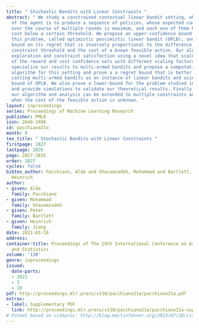 ```yaml
---
title: " Stochastic Bandits with Linear Constraints "
abstract: " We study a constrained contextual linear bandit setting, where the goal
  of the agent is to produce a sequence of policies, whose expected cumulative reward
  over the course of multiple rounds is maximum, and each one of them has an expected
  cost below a certain threshold. We propose an upper-confidence bound algorithm for
  this problem, called optimistic pessimistic linear bandit (OPLB), and prove a sublinear
  bound on its regret that is inversely proportional to the difference between the
  constraint threshold and the cost of a known feasible action. Our algorithm balances
  exploration and constraint satisfaction using a novel idea that scales the radii
  of the reward and cost confidence sets with different scaling factors. We further
  specialize our results to multi-armed bandits and propose a computationally efficient
  algorithm for this setting and prove a a regret bound that is better than simply
  casting multi-armed bandits as an instance of linear bandits and using the regret
  bound of OPLB. We also prove a lower-bound for the problem studied in the paper
  and provide simulations to validate our theoretical results. Finally, we show how
  our algorithm and analysis can be extended to multiple constraints and to the case
  when the cost of the feasible action is unknown. "
layout: inproceedings
series: Proceedings of Machine Learning Research
publisher: PMLR
issn: 2640-3498
id: pacchiano21a
month: 0
tex_title: " Stochastic Bandits with Linear Constraints "
firstpage: 2827
lastpage: 2835
page: 2827-2835
order: 2827
cycles: false
bibtex_author: Pacchiano, Aldo and Ghavamzadeh, Mohammad and Bartlett, Peter and Jiang,
  Heinrich
author:
- given: Aldo
  family: Pacchiano
- given: Mohammad
  family: Ghavamzadeh
- given: Peter
  family: Bartlett
- given: Heinrich
  family: Jiang
date: 2021-03-18
address:
container-title: Proceedings of The 24th International Conference on Artificial Intelligence
  and Statistics
volume: '130'
genre: inproceedings
issued:
  date-parts:
  - 2021
  - 3
  - 18
pdf: http://proceedings.mlr.press/v130/pacchiano21a/pacchiano21a.pdf
extras:
- label: Supplementary PDF
  link: http://proceedings.mlr.press/v130/pacchiano21a/pacchiano21a-supp.pdf
# Format based on citeproc: http://blog.martinfenner.org/2013/07/30/citeproc-yaml-for-bibliographies/
---
```

